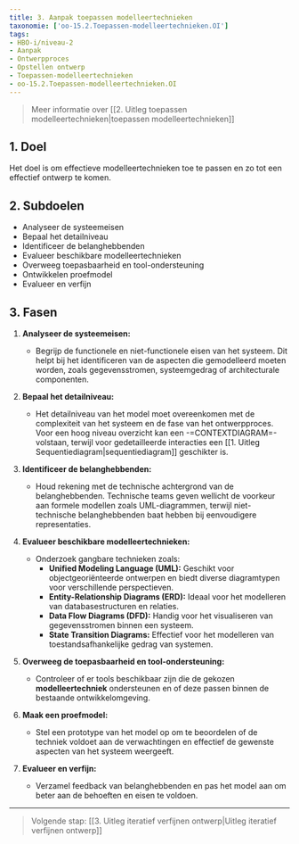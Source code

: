 ```yaml
---
title: 3. Aanpak toepassen modelleertechnieken
taxonomie: ['oo-15.2.Toepassen-modelleertechnieken.OI']
tags:
- HBO-i/niveau-2
- Aanpak
- Ontwerpproces
- Opstellen ontwerp
- Toepassen-modelleertechnieken
- oo-15.2.Toepassen-modelleertechnieken.OI
---
```


> Meer informatie over [[2. Uitleg toepassen modelleertechnieken|toepassen modelleertechnieken]]

## 1. Doel
Het doel is om effectieve modelleertechnieken toe te passen en zo tot een effectief ontwerp te komen.

## 2. Subdoelen
  - Analyseer de systeemeisen
  - Bepaal het detailniveau
  - Identificeer de belanghebbenden
  - Evalueer beschikbare modelleertechnieken
  - Overweeg toepasbaarheid en tool-ondersteuning
  - Ontwikkelen proefmodel
  - Evalueer en verfijn

## 3. Fasen
1. **Analyseer de systeemeisen:**
   - Begrijp de functionele en niet-functionele eisen van het systeem. Dit helpt bij het identificeren van de aspecten die gemodelleerd moeten worden, zoals gegevensstromen, systeemgedrag of architecturale componenten.

2. **Bepaal het detailniveau:**
   - Het detailniveau van het model moet overeenkomen met de complexiteit van het systeem en de fase van het ontwerpproces. Voor een hoog niveau overzicht kan een -=CONTEXTDIAGRAM=- volstaan, terwijl voor gedetailleerde interacties een [[1. Uitleg Sequentiediagram|sequentiediagram]] geschikter is.

3. **Identificeer de belanghebbenden:**
   - Houd rekening met de technische achtergrond van de belanghebbenden. Technische teams geven wellicht de voorkeur aan formele modellen zoals UML-diagrammen, terwijl niet-technische belanghebbenden baat hebben bij eenvoudigere representaties.

4. **Evalueer beschikbare modelleertechnieken:**
   - Onderzoek gangbare technieken zoals:
     - **Unified Modeling Language (UML):** Geschikt voor objectgeoriënteerde ontwerpen en biedt diverse diagramtypen voor verschillende perspectieven.
     - **Entity-Relationship Diagrams (ERD):** Ideaal voor het modelleren van databasestructuren en relaties.
     - **Data Flow Diagrams (DFD):** Handig voor het visualiseren van gegevensstromen binnen een systeem.
     - **State Transition Diagrams:** Effectief voor het modelleren van toestandsafhankelijke gedrag van systemen.

5. **Overweeg de toepasbaarheid en tool-ondersteuning:**
   - Controleer of er tools beschikbaar zijn die de gekozen **modelleertechniek** ondersteunen en of deze passen binnen de bestaande ontwikkelomgeving.

6. **Maak een proefmodel:**
   - Stel een prototype van het model op om te beoordelen of de techniek voldoet aan de verwachtingen en effectief de gewenste aspecten van het systeem weergeeft.

7. **Evalueer en verfijn:**
   - Verzamel feedback van belanghebbenden en pas het model aan om beter aan de behoeften en eisen te voldoen.

---

> Volgende stap: [[3. Uitleg iteratief verfijnen ontwerp|Uitleg iteratief verfijnen ontwerp]]